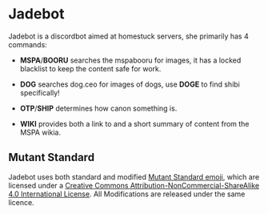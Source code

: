 # Jadebot

Jadebot is a discordbot aimed at homestuck servers, she primarily has 4 commands:

- **MSPA**/**BOORU** searches the mspabooru for images, it has a locked blacklist to keep the content safe for work.

- **DOG** searches dog.ceo for images of dogs, use **DOGE** to find shibi specifically!

- **OTP**/**SHIP** determines how canon something is.

- **WIKI** provides both a link to and a short summary of content from the MSPA wikia.

## Mutant Standard
 Jadebot uses both standard and modified [Mutant Standard emoji](https://mutant.tech), which are licensed under a [Creative Commons Attribution-NonCommercial-ShareAlike 4.0 International License](https://creativecommons.org/licenses/by-nc-sa/4.0/). All Modifications are released under the same licence. 
